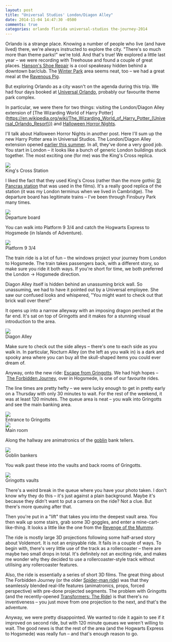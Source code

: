 ```yaml
---
layout: post
title: "Universal Studios' London/Diagon Alley"
date: 2014-11-04 14:47:30 -0500
comments: true
categories: orlando florida universal-studios the-journey-2014
---
```


Orlando is a strange place. Knowing a number of people who live (and have lived) there, we're always instructed to explore the city. "There's so much more than theme parks!" we're told. And that's true! We explored a little last year – we were recording with Treehouse and found a couple of great places. [Hanson's Shoe Repair](https://www.facebook.com/hansonsshoerepair) is a cool speakeasy hidden behind a downtown bar/club. The [Winter Park](https://en.wikipedia.org/wiki/Winter_Park,_Florida) area seems neat, too – we had a great meal at the [Ravenous Pig](http://www.theravenouspig.com/).

But exploring Orlando as a city wasn't on the agenda during this trip. We had four days booked at [Universal Orlando](https://en.wikipedia.org/wiki/Universal_Orlando), probably our favourite theme park complex.

In particular, we were there for two things: visiting the London/Diagon Alley extension of [The Wizarding World of Harry Potter](https://en.wikipedia.org/wiki/The_Wizarding_World_of_Harry_Potter_(Universal_Orlando_Resort\)) and [Halloween Horror Nights](https://en.wikipedia.org/wiki/Halloween_Horror_Nights).

I'll talk about Halloween Horror Nights in another post. Here I'll sum up the new Harry Potter area in Universal Studios. The London/Diagon Alley extension opened [earlier this summer](http://www.themeparkinsider.com/flume/201407/4112/). In all, they've done a very good job. You start in London – it looks like a bunch of generic London buildings stuck together. The most exciting one (for me) was the King's Cross replica.

<div class="img">
  <a href="{{ root_url }}/images/the-journey/orlando/kings-x.jpg">
    <img src="/images/the-journey/orlando/kings-x.jpg">
  </a>
  <div class="alt">King's Cross Station</div>
</div>

I liked the fact that they used King's Cross (rather than the more gothic [St Pancras station](https://en.wikipedia.org/wiki/St_Pancras_railway_station) that was used in the films). It's a really good replica of the station (it was my London terminus when we lived in Cambridge). The departure board has legitimate trains – I've been through Finsbury Park many times.

<div class="img">
  <a href="{{ root_url }}/images/the-journey/orlando/departure-board.jpg">
    <img src="/images/the-journey/orlando/departure-board.jpg">
  </a>
  <div class="alt">Departure board</div>
</div>

You can walk into Platform 9 3/4 and catch the Hogwarts Express to Hogsmede (in Islands of Adventure).

<div class="img">
  <a href="{{ root_url }}/images/the-journey/orlando/platform-934.jpg">
    <img src="/images/the-journey/orlando/platform-934.jpg">
  </a>
  <div class="alt">Platform 9 3/4</div>
</div>

The train ride is a lot of fun – the windows project your journey from London to Hogsmede. The train takes passengers back, with a different story, so make sure you ride it both ways. If you're short for time, we both preferred the London -> Hogsmede direction.

Diagon Alley itself is hidden behind an unassuming brick wall. So unassuming, we had to have it pointed out by a Universal employee. She saw our confused looks and whispered, "You might want to check out that brick wall over there!"

It opens up into a narrow alleyway with an imposing dragon perched at the far end. It's sat on top of Gringotts and it makes for a stunning visual introduction to the area.

<div class="img">
  <a href="{{ root_url }}/images/the-journey/orlando/diagon-alley.jpg">
    <img src="/images/the-journey/orlando/diagon-alley.jpg">
  </a>
  <div class="alt">Diagon Alley</div>
</div>

Make sure to check out the side alleys – there's one to each side as you walk in. In particular, Nocturn Alley (on the left as you walk in) is a dark and spooky area where you can buy all the skull-shaped items you could ever dream of.

Anyway, onto the new ride: [Escape from Gringotts](https://en.wikipedia.org/wiki/Harry_Potter_and_the_Escape_from_Gringotts). We had high hopes – [The Forbidden Journey](https://en.wikipedia.org/wiki/Harry_Potter_and_the_Forbidden_Journey), over in Hogsmede, is one of our favourite rides.

The line times are pretty hefty – we were lucky enough to get in pretty early on a Thursday with only 30 minutes to wait. For the rest of the weekend, it was at least 120 minutes. The queue area is neat – you walk into Gringotts and see the main banking area.

<div class="img">
  <a href="{{ root_url }}/images/the-journey/orlando/gringotts-entrance.jpg">
    <img src="/images/the-journey/orlando/gringotts-entrance.jpg">
  </a>
  <div class="alt">Entrance to Gringotts</div>
</div>

<div class="img">
  <a href="{{ root_url }}/images/the-journey/orlando/gringotts-hall.jpg">
    <img src="/images/the-journey/orlando/gringotts-hall.jpg">
  </a>
  <div class="alt">Main room</div>
</div>

Along the hallway are animatronics of the [goblin](https://en.wikipedia.org/wiki/Magical_creatures_in_Harry_Potter#Goblins) bank tellers.

<div class="img">
  <a href="{{ root_url }}/images/the-journey/orlando/gringotts-men.jpg">
    <img src="/images/the-journey/orlando/gringotts-men.jpg">
  </a>
  <div class="alt">Goblin bankers</div>
</div>

You walk past these into the vaults and back rooms of Gringotts.

<div class="img">
  <a href="{{ root_url }}/images/the-journey/orlando/gringotts-vaults.jpg">
    <img src="/images/the-journey/orlando/gringotts-vaults.jpg">
  </a>
  <div class="alt">Gringotts vaults</div>
</div>

There's a weird break in the queue where you have your photo taken. I don't know why they do this – it's just against a plain background. Maybe it's because they didn't want to put a camera on the ride? Not a clue. But there's more queuing after that.

Then you're put in a "lift" that takes you into the deepest vault area. You then walk *up* some stairs, grab some 3D goggles, and enter a mine-cart-like-thing. It looks a little like the one from the [Revenge of the Mummy](https://en.wikipedia.org/wiki/Revenge_of_the_Mummy).

The ride is mostly large 3D projections following some half-arsed story about Voldemort. It is not an enjoyable ride. It fails in a couple of ways. To begin with, there's very little use of the track as a rollercoaster – there are maybe two small drops in total. It's definitely not an exciting ride, and makes me wonder why they decided to use a rollercoaster-style track without utilising any rollercoaster features.

Also, the ride is essentially a series of short 3D films. The great thing about The Forbidden Journey (or the older [Spider-man ride](https://en.wikipedia.org/wiki/The_Amazing_Adventures_of_Spider-Man)) was that they seamlessly blended real-life features (animatronics, props, forced perspective) with pre-done projected segments. The problem with Gringotts (and the recently-opened [Transformers: The Ride](https://en.wikipedia.org/wiki/Transformers:_The_Ride)) is that there's no inventiveness – you just move from one projection to the next, and that's the adventure.

Anyway, we were pretty disappointed. We wanted to ride it again to see if it improved on second ride, but with 120 minute queues we weren't willing to wait. The good news is that the rest of the area (and the Hogwarts Express to Hogsmede) was really fun – and that's enough reason to go.
